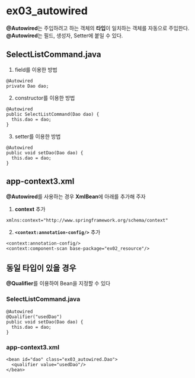 # ex03_autowired
**@Autowired**는 주입하려고 하는 객체의 **타입**이 일치하는 객체를 자동으로 주입한다.  
**@Autowired**는 필드, 생성자, Setter에 붙일 수 있다.

## SelectListCommand.java
1. field를 이용한 방법
```
@Autowired
private Dao dao;
```
2. constructor를 이용한 방법
```
@Autowired
public SelectListCommand(Dao dao) {
  this.dao = dao;
}
```
3. setter를 이용한 방법
```
@Autowired
public void setDao(Dao dao) {
  this.dao = dao;
}
```

## app-context3.xml
**@Autowired**를 사용하는 경우 **XmlBean**에 아래를 추가해 주자
1. **context** 추가
```
xmlns:context="http://www.springframework.org/schema/context"
```
2. **```<context:annotation-config/>```** 추가
```
<context:annotation-config/>
<context:component-scan base-package="ex02_resource"/>
```

## 동일 타입이 있을 경우
**@Qualifier**를 이용하여 Bean을 지정할 수 있다
### SelectListCommand.java
```
@Autowired
@Qualifier("usedDao")
public void setDao(Dao dao) {
  this.dao = dao;
}
```
### app-context3.xml
```
<bean id="dao" class="ex03_autowired.Dao">
  <qualifier value="usedDao"/>
</bean>
```